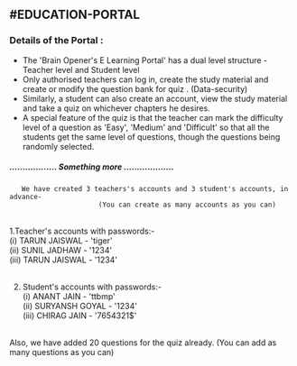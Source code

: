 <h2>#EDUCATION-PORTAL</h2>
<h3> Details of the Portal :</h3>    
  <ul>
	<li>The 'Brain Opener's E Learning Portal' has a dual level structure -  Teacher level and Student level</li>

<li>   Only authorised teachers can log in, create the study material and create or modify the question bank for quiz . (Data-security) </li>

<li>   Similarly, a student can also create an account,
      view the study material and take a quiz on whichever 
      chapters he desires.  </li>

  <li> A special feature of the quiz is that the teacher
      can mark the difficulty level of a question as 'Easy', 'Medium' and 'Difficult' so that all the students get
      the same level of questions, though the questions being randomly selected. </li>
</ul>
               <h5>                                      ..................  Something more  ...................</h5>

       We have created 3 teachers's accounts and 3 student's accounts, in advance-
                          (You can create as many accounts as you can)
<br>
1.Teacher's accounts with passwords:-<br>
(i) TARUN JAISWAL   -  'tiger' <br>
(ii) SUNIL JADHAW   -    '1234'<br>
(iii) TARUN JAISWAL   -  '1234'<br> <br>

2. Student's accounts with passwords:- <br>
(i) ANANT JAIN           -   'ttbmp' <br>
(ii) SURYANSH GOYAL   -  '1234' <br>
(iii) CHIRAG JAIN          -  '7654321$' <br>
<br>
                        Also, we have added 20 questions for the quiz already.
                              (You can add as many questions as you can)

